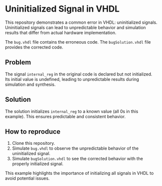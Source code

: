 # Uninitialized Signal in VHDL

This repository demonstrates a common error in VHDL: uninitialized signals.  Uninitialized signals can lead to unpredictable behavior and simulation results that differ from actual hardware implementation.

The `bug.vhdl` file contains the erroneous code. The `bugSolution.vhdl` file provides the corrected code.

## Problem

The signal `internal_reg` in the original code is declared but not initialized.  Its initial value is undefined, leading to unpredictable results during simulation and synthesis.

## Solution

The solution initializes `internal_reg` to a known value (all 0s in this example). This ensures predictable and consistent behavior.

## How to reproduce

1.  Clone this repository.
2.  Simulate `bug.vhdl` to observe the unpredictable behavior of the uninitialized signal.
3.  Simulate `bugSolution.vhdl` to see the corrected behavior with the properly initialized signal.

This example highlights the importance of initializing all signals in VHDL to avoid potential issues.